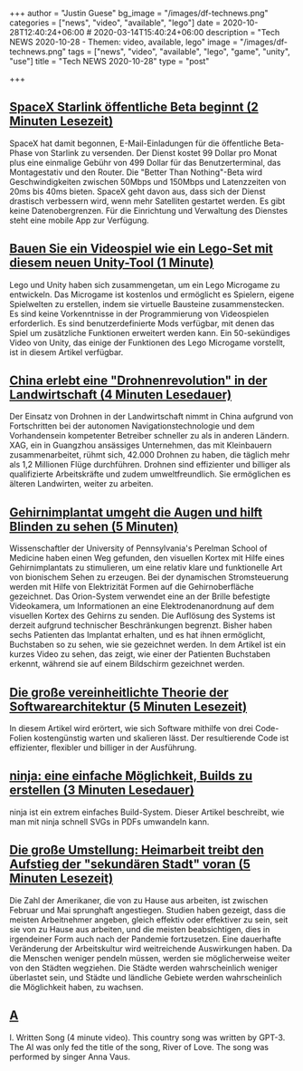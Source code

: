 +++
author = "Justin Guese"
bg_image = "/images/df-technews.png"
categories = ["news", "video", "available", "lego"]
date = 2020-10-28T12:40:24+06:00 # 2020-03-14T15:40:24+06:00
description = "Tech NEWS 2020-10-28 - Themen: video, available, lego"
image = "/images/df-technews.png"
tags = ["news", "video", "available", "lego", "game", "unity", "use"]
title = "Tech NEWS 2020-10-28"
type = "post"

+++

## [SpaceX Starlink öffentliche Beta beginnt (2 Minuten Lesezeit)](https://arstechnica.com/information-technology/2020/10/spacex-starlink-public-beta-begins-its-99-a-month-plus-500-up-front//1/010001756eb05502-4a002d62-2e54-4f44-8616-e3b9f3846135-000000/LwSfA_hMGa-lSrCC1Z0O70ME2QEPj2xpicd_deonRns=164)

 SpaceX hat damit begonnen, E-Mail-Einladungen für die öffentliche Beta-Phase von Starlink zu versenden. Der Dienst kostet 99 Dollar pro Monat plus eine einmalige Gebühr von 499 Dollar für das Benutzerterminal, das Montagestativ und den Router. Die "Better Than Nothing"-Beta wird Geschwindigkeiten zwischen 50Mbps und 150Mbps und Latenzzeiten von 20ms bis 40ms bieten. SpaceX geht davon aus, dass sich der Dienst drastisch verbessern wird, wenn mehr Satelliten gestartet werden. Es gibt keine Datenobergrenzen. Für die Einrichtung und Verwaltung des Dienstes steht eine mobile App zur Verfügung.

## [Bauen Sie ein Videospiel wie ein Lego-Set mit diesem neuen Unity-Tool (1 Minute)](https://www.theverge.com/2020/10/26/21535212/lego-microgame-unity-game-engine-programming/1/010001756eb05502-4a002d62-2e54-4f44-8616-e3b9f3846135-000000/uVTEcKda4f6wHedTN5k9MG2QNPsMtET9Xw-GPKmfwlU=164)

 Lego und Unity haben sich zusammengetan, um ein Lego Microgame zu entwickeln. Das Microgame ist kostenlos und ermöglicht es Spielern, eigene Spielwelten zu erstellen, indem sie virtuelle Bausteine zusammenstecken. Es sind keine Vorkenntnisse in der Programmierung von Videospielen erforderlich. Es sind benutzerdefinierte Mods verfügbar, mit denen das Spiel um zusätzliche Funktionen erweitert werden kann. Ein 50-sekündiges Video von Unity, das einige der Funktionen des Lego Microgame vorstellt, ist in diesem Artikel verfügbar.

## [China erlebt eine "Drohnenrevolution" in der Landwirtschaft (4 Minuten Lesedauer)](https://asiatimes.com/2020/10/china-experiencing-a-drone-revolution-in-agriculture//1/010001756eb05502-4a002d62-2e54-4f44-8616-e3b9f3846135-000000/gyxWmFw_NsrPpPVnkw-IRYYNJqxS8wNGvLNYeQ5iTZs=164)

 Der Einsatz von Drohnen in der Landwirtschaft nimmt in China aufgrund von Fortschritten bei der autonomen Navigationstechnologie und dem Vorhandensein kompetenter Betreiber schneller zu als in anderen Ländern. XAG, ein in Guangzhou ansässiges Unternehmen, das mit Kleinbauern zusammenarbeitet, rühmt sich, 42.000 Drohnen zu haben, die täglich mehr als 1,2 Millionen Flüge durchführen. Drohnen sind effizienter und billiger als qualifizierte Arbeitskräfte und zudem umweltfreundlich. Sie ermöglichen es älteren Landwirten, weiter zu arbeiten.

## [Gehirnimplantat umgeht die Augen und hilft Blinden zu sehen (5 Minuten)](https://spectrum.ieee.org/the-human-os/biomedical/bionics/progress-toward-a-brain-implant-for-the-blind/1/010001756eb05502-4a002d62-2e54-4f44-8616-e3b9f3846135-000000/c1BWuT6MfyFfA1fAaFL8JxHDq3s8Lkhrr8mk4YnALNk=164)

 Wissenschaftler der University of Pennsylvania's Perelman School of Medicine haben einen Weg gefunden, den visuellen Kortex mit Hilfe eines Gehirnimplantats zu stimulieren, um eine relativ klare und funktionelle Art von bionischem Sehen zu erzeugen. Bei der dynamischen Stromsteuerung werden mit Hilfe von Elektrizität Formen auf die Gehirnoberfläche gezeichnet. Das Orion-System verwendet eine an der Brille befestigte Videokamera, um Informationen an eine Elektrodenanordnung auf dem visuellen Kortex des Gehirns zu senden. Die Auflösung des Systems ist derzeit aufgrund technischer Beschränkungen begrenzt. Bisher haben sechs Patienten das Implantat erhalten, und es hat ihnen ermöglicht, Buchstaben so zu sehen, wie sie gezeichnet werden. In dem Artikel ist ein kurzes Video zu sehen, das zeigt, wie einer der Patienten Buchstaben erkennt, während sie auf einem Bildschirm gezeichnet werden.

## [Die große vereinheitlichte Theorie der Softwarearchitektur (5 Minuten Lesezeit)](https://danuker.go.ro/the-grand-unified-theory-of-software-architecture.html/1/010001756eb05502-4a002d62-2e54-4f44-8616-e3b9f3846135-000000/mXATjDy-155s_Phoxfkc_TVXZR_77sjtQGKIU30P7nk=164)

 In diesem Artikel wird erörtert, wie sich Software mithilfe von drei Code-Folien kostengünstig warten und skalieren lässt. Der resultierende Code ist effizienter, flexibler und billiger in der Ausführung.

## [ninja: eine einfache Möglichkeit, Builds zu erstellen (3 Minuten Lesedauer)](https://jvns.ca/blog/2020/10/26/ninja--a-simple-way-to-do-builds//1/010001756eb05502-4a002d62-2e54-4f44-8616-e3b9f3846135-000000/jxX27LVNBjVlU4wm0GW56ZRlHkEkmHYqe6oGc6gdFzY=164)

 ninja ist ein extrem einfaches Build-System. Dieser Artikel beschreibt, wie man mit ninja schnell SVGs in PDFs umwandeln kann.

## [Die große Umstellung: Heimarbeit treibt den Aufstieg der "sekundären Stadt" voran (5 Minuten Lesezeit)](https://www.theguardian.com/cities/2020/oct/26/the-great-rebalancing-working-from-home-fuels-rise-of-the-secondary-city/1/010001756eb05502-4a002d62-2e54-4f44-8616-e3b9f3846135-000000/5eIAzfoGyrdLf2HgQ7xI9gRhHpLimiL1Xj_e99HrX5A=164)

 Die Zahl der Amerikaner, die von zu Hause aus arbeiten, ist zwischen Februar und Mai sprunghaft angestiegen. Studien haben gezeigt, dass die meisten Arbeitnehmer angeben, gleich effektiv oder effektiver zu sein, seit sie von zu Hause aus arbeiten, und die meisten beabsichtigen, dies in irgendeiner Form auch nach der Pandemie fortzusetzen. Eine dauerhafte Veränderung der Arbeitskultur wird weitreichende Auswirkungen haben. Da die Menschen weniger pendeln müssen, werden sie möglicherweise weiter von den Städten wegziehen. Die Städte werden wahrscheinlich weniger überlastet sein, und Städte und ländliche Gebiete werden wahrscheinlich die Möglichkeit haben, zu wachsen.

## [ A](https://www.youtube.com/watch?v=QX2XCBH-6zQ/1/010001756eb05502-4a002d62-2e54-4f44-8616-e3b9f3846135-000000/hcDGwn5bBscqaB_ee4X--5JVCveouLWVrBV1y8G23pg=164)

I. Written Song (4 minute video). This country song was written by GPT-3. The AI was only fed the title of the song, River of Love. The song was performed by singer Anna Vaus.


